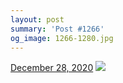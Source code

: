 ```yaml
---
layout: post
summary: 'Post #1266'
og_image: 1266-1280.jpg
---
```


<p>
  <time>
    <a href="/1266">December 28, 2020</a>
  </time>
  <a href="/1266">
    <img src="{{ site.assets_url }}/1266-640.jpg" srcset="{{ site.assets_url }}/1266-320.jpg 320w, {{ site.assets_url }}/1266-640.jpg 640w, {{ site.assets_url }}/1266-960.jpg 960w, {{ site.assets_url }}/1266-1280.jpg 1280w" sizes="(min-width: 700px) 50vw, calc(100vw - 2rem)" />
  </a>
</p>
